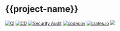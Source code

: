 # {{project-name}}
[![CI](https://github.com/{{github_user}}/{{project-name}}/actions/workflows/ci.yaml/badge.svg)](https://github.com/{{github_user}}/{{project-name}}/actions/workflows/ci.yaml)
[![CD](https://github.com/{{github_user}}/{{project-name}}/actions/workflows/cd.yaml/badge.svg)](https://github.com/{{github_user}}/{{project-name}}/actions/workflows/cd.yaml)
[![Security Audit](https://github.com/{{github_user}}/{{project-name}}/actions/workflows/audit.yaml/badge.svg)](https://github.com/{{github_user}}/{{project-name}}/actions/workflows/audit.yaml)
[![codecov](https://codecov.io/gh/{{github_user}}/{{project-name}}/branch/main/graph/badge.svg?token=CYCF96JIOH)](https://codecov.io/gh/{{github_user}}/{{project-name}})
[![crates.io](https://img.shields.io/crates/d/{{project-name}}.svg)](https://crates.io/crates/{{project-name}})
![](https://img.shields.io/docker/image-size/{{github_user}}/{{project-name}}/latest?logo=Docker)